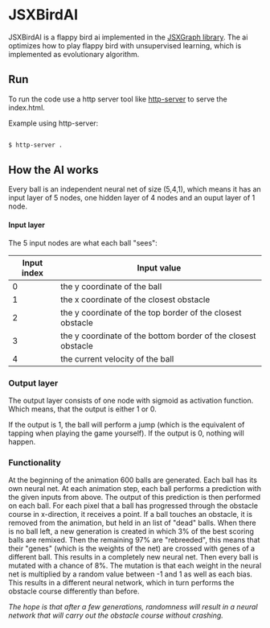 
# JSXBirdAI

  

JSXBirdAI is a flappy bird ai implemented in the [JSXGraph library](https://jsxgraph.uni-bayreuth.de/wp/index.html). The ai optimizes how to play flappy bird with unsupervised learning, which is implemented as evolutionary algorithm.

  

## Run

To run the code use a http server tool like [http-server](https://www.npmjs.com/package/http-server) to serve the index.html.

Example using http-server:

```sh

$ http-server .

```

## How the AI works

Every ball is an independent neural net of size (5,4,1), which means it has an input layer of 5 nodes, one hidden layer of 4 nodes and an ouput layer of 1 node.

#### Input layer

The 5 input nodes are what each ball "sees":

  
| Input index |  Input value |
|--|--|
| 0 | the y coordinate of the ball |
| 1 | the x coordinate of the closest obstacle |
| 2 | the y coordinate of the top border of the closest obstacle |
| 3 | the y coordinate of the bottom border of the closest obstacle|
| 4 | the current velocity of the ball |


  

### Output layer

The output layer consists of one node with sigmoid as activation function. Which means, that the output is either 1 or 0.

If the output is 1, the ball will perform a jump (which is the equivalent of tapping when playing the game yourself). If the output is 0, nothing will happen.

  

### Functionality

At the beginning of the animation 600 balls are generated. Each ball has its own neural net. At each animation step, each ball performs a prediction with the given inputs from above. The output of this prediction is then performed on each ball. For each pixel that a ball has progressed through the obstacle course in x-direction, it receives a point. If a ball touches an obstacle, it is removed from the animation, but held in an list of "dead" balls. When there is no ball left, a new generation is created in which 3% of the best scoring balls are remixed. Then the remaining 97% are "rebreeded", this means that their "genes" (which is the weights of the net) are crossed with genes of a different ball. This results in a completely new neural net. Then every ball is mutated with a chance of 8%. The mutation is that each weight in the neural net is multiplied by a random value between -1 and 1 as well as each bias. This results in a different neural network, which in turn performs the obstacle course differently than before.

*The hope is that after a few generations, randomness will result in a neural network that will carry out the obstacle course without crashing.*